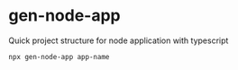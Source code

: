 # gen-node-app
Quick project structure for node application with typescript

`npx gen-node-app app-name`
